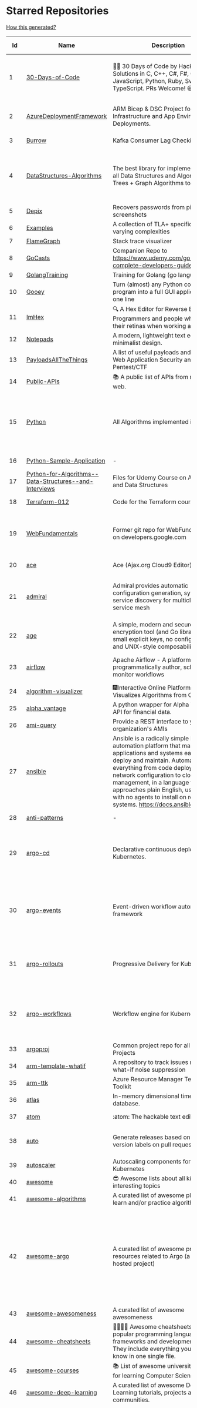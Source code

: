 # Starred Repositories  
[How this generated?](../master/USAGE.md)  
  
| Id 			| Name			| Description | Star Counts | Topics/Tags   | Last Updated 	|  
| ----------- | ----------- 	| ----------- | ----------- | ----------- 	| -----------   |  
|1|[30-Days-of-Code](https://github.com/xeoneux/30-Days-of-Code.git)|👨‍💻 30 Days of Code by HackerRank Solutions in C, C++, C#, F#, Go, Java, JavaScript, Python, Ruby, Swift & TypeScript. PRs Welcome! 😄|749|hackerrank, java, swift, python, csharp, fsharp, cplusplus, solutions, 30, days, of, code, typescript, go, ruby, kotlin, javascript, c||  
|2|[AzureDeploymentFramework](https://github.com/brwilkinson/AzureDeploymentFramework.git)|ARM Bicep & DSC Project for Azure Infrastructure and App Environment Deployments.|77|bicep, powershell, arm-templates, desiredstateconfiguration, azure|26-7-2022|  
|3|[Burrow](https://github.com/linkedin/Burrow.git)|Kafka Consumer Lag Checking|3300||2-2-2022|  
|4|[DataStructures-Algorithms](https://github.com/rachitiitr/DataStructures-Algorithms.git)|The best library for implementation of all Data Structures and Algorithms - Trees + Graph Algorithms too!|2339|algorithms, data-structures, interview-prep, interview-preparation, competitive-programming, cpp, cpp-library, leetcode, leetcode-solutions|13-6-2021|  
|5|[Depix](https://github.com/beurtschipper/Depix.git)|Recovers passwords from pixelized screenshots|22679||16-6-2022|  
|6|[Examples](https://github.com/tlaplus/Examples.git)|A collection of TLA+ specifications of varying complexities|946|tlaplus, pluscal, protocol, algorithm|22-8-2022|  
|7|[FlameGraph](https://github.com/brendangregg/FlameGraph.git)|Stack trace visualizer|13458|||  
|8|[GoCasts](https://github.com/StephenGrider/GoCasts.git)|Companion Repo to https://www.udemy.com/go-the-complete-developers-guide/|1753||25-8-2017|  
|9|[GolangTraining](https://github.com/GoesToEleven/GolangTraining.git)|Training for Golang (go language)|8372|||  
|10|[Gooey](https://github.com/chriskiehl/Gooey.git)|Turn (almost) any Python command line program into a full GUI application with one line|16566|||  
|11|[ImHex](https://github.com/WerWolv/ImHex.git)|🔍 A Hex Editor for Reverse Engineers, Programmers and people who value their retinas when working at 3 AM.|20636||27-8-2022|  
|12|[Notepads](https://github.com/0x7c13/Notepads.git)|A modern, lightweight text editor with a minimalist design.|6664||7-6-2022|  
|13|[PayloadsAllTheThings](https://github.com/swisskyrepo/PayloadsAllTheThings.git)|A list of useful payloads and bypass for Web Application Security and Pentest/CTF|40493||21-8-2022|  
|14|[Public-APIs](https://github.com/n0shake/Public-APIs.git)|📚 A public list of APIs from round the web.|18881||21-8-2022|  
|15|[Python](https://github.com/TheAlgorithms/Python.git)|All Algorithms implemented in Python|142607|python, algorithm, algorithms-implemented, algorithm-competitions, algos, sorts, searches, sorting-algorithms, education, learn, practice, community-driven, interview, hacktoberfest|24-8-2022|  
|16|[Python-Sample-Application](https://github.com/uber/Python-Sample-Application.git)|-|360||9-3-2015|  
|17|[Python-for-Algorithms--Data-Structures--and-Interviews](https://github.com/jmportilla/Python-for-Algorithms--Data-Structures--and-Interviews.git)|Files for Udemy Course on Algorithms and Data Structures|2133|||  
|18|[Terraform-012](https://github.com/addamstj/Terraform-012.git)|Code for the Terraform course|70||6-7-2020|  
|19|[WebFundamentals](https://github.com/google/WebFundamentals.git)|Former git repo for WebFundamentals on developers.google.com|13417|html, best-practices, javascript, css, mobile-web, chrome, chrome-browser, html5, web, web-app, progressive-web-app|10-8-2022|  
|20|[ace](https://github.com/ajaxorg/ace.git)|Ace (Ajax.org Cloud9 Editor)|24807||25-8-2022|  
|21|[admiral](https://github.com/istio-ecosystem/admiral.git)|Admiral provides automatic configuration generation, syncing and service discovery for multicluster Istio service mesh|479|admiral, service-mesh, istio, k8s, multi-cluster, automation, configuration, service-discovery, multicluster, microservices, clusters||  
|22|[age](https://github.com/FiloSottile/age.git)|A simple, modern and secure encryption tool (and Go library) with small explicit keys, no config options, and UNIX-style composability.|11147|built-at-rc, age-encryption|28-7-2022|  
|23|[airflow](https://github.com/apache/airflow.git)|Apache Airflow - A platform to programmatically author, schedule, and monitor workflows|27163|airflow, apache, apache-airflow, python, scheduler, workflow, hacktoberfest|27-8-2022|  
|24|[algorithm-visualizer](https://github.com/algorithm-visualizer/algorithm-visualizer.git)|:fireworks:Interactive Online Platform that Visualizes Algorithms from Code|38846|algorithm, data-structure, visualization, animation|13-4-2022|  
|25|[alpha_vantage](https://github.com/RomelTorres/alpha_vantage.git)|A python wrapper for Alpha Vantage API for financial data.|3715||14-6-2021|  
|26|[ami-query](https://github.com/intuit/ami-query.git)|Provide a REST interface to your organization's AMIs|38|||  
|27|[ansible](https://github.com/ansible/ansible.git)|Ansible is a radically simple IT automation platform that makes your applications and systems easier to deploy and maintain. Automate everything from code deployment to network configuration to cloud management, in a language that approaches plain English, using SSH, with no agents to install on remote systems. https://docs.ansible.com.|54296|python, ansible, hacktoberfest|25-8-2022|  
|28|[anti-patterns](https://github.com/tonybaloney/anti-patterns.git)|-|100||15-7-2022|  
|29|[argo-cd](https://github.com/argoproj/argo-cd.git)|Declarative continuous deployment for Kubernetes.|10386|argo, kubernetes, continuous-deployment, gitops, continuous-delivery, docker, cd, cicd, pipeline, devops, ci-cd, argo-cd, ksonnet, helm, hacktoberfest|26-8-2022|  
|30|[argo-events](https://github.com/argoproj/argo-events.git)|Event-driven workflow automation framework|1634|kubernetes, event-driven, cloudevents, workflows, triggers, automation-framework, cloud-native, argo, pipelines, event-source, workflow-automation, eventing-framework|27-8-2022|  
|31|[argo-rollouts](https://github.com/argoproj/argo-rollouts.git)|Progressive Delivery for Kubernetes|1677|gitops, canary, bluegreen, kubernetes, argoproj, deployments, experiments, argo-rollouts, progressive-delivery||  
|32|[argo-workflows](https://github.com/argoproj/argo-workflows.git)|Workflow engine for Kubernetes|11609|workflow, kubernetes, argo, dag, knative, airflow, machine-learning, argo-workflows, workflow-engine, hacktoberfest, cloud-native, cncf, k8s|26-8-2022|  
|33|[argoproj](https://github.com/argoproj/argoproj.git)|Common project repo for all Argo Projects|325||26-8-2022|  
|34|[arm-template-whatif](https://github.com/Azure/arm-template-whatif.git)|A repository to track issues related to what-if noise suppression|62||2-8-2022|  
|35|[arm-ttk](https://github.com/Azure/arm-ttk.git)|Azure Resource Manager Template Toolkit|338||26-8-2022|  
|36|[atlas](https://github.com/Netflix/atlas.git)|In-memory dimensional time series database.|3127||8-8-2022|  
|37|[atom](https://github.com/atom/atom.git)|:atom: The hackable text editor|58401||23-6-2022|  
|38|[auto](https://github.com/intuit/auto.git)|Generate releases based on semantic version labels on pull requests.|1804|release, auto-release, github, slack, jira, releases, publishing, hack, hacktoberfest|25-7-2022|  
|39|[autoscaler](https://github.com/kubernetes/autoscaler.git)|Autoscaling components for Kubernetes|5996||26-8-2022|  
|40|[awesome](https://github.com/sindresorhus/awesome.git)|😎 Awesome lists about all kinds of interesting topics|216563||11-8-2022|  
|41|[awesome-algorithms](https://github.com/tayllan/awesome-algorithms.git)|A curated list of awesome places to learn and/or practice algorithms.|12155||9-5-2022|  
|42|[awesome-argo](https://github.com/terrytangyuan/awesome-argo.git)|A curated list of awesome projects and resources related to Argo (a CNCF hosted project)|823|awesome, awesome-list, awesome-lists, argocd, argo-workflows, argo-events, argo-rollouts, machine-learning, workflow-engine, workflow-management, infrastructure-as-code, continuous-delivery, cloud-native, kubernetes, cncf, gitops, workflow-orchestration, devops, mlops, argo|14-7-2022|  
|43|[awesome-awesomeness](https://github.com/bayandin/awesome-awesomeness.git)|A curated list of awesome awesomeness|29267||24-3-2022|  
|44|[awesome-cheatsheets](https://github.com/LeCoupa/awesome-cheatsheets.git)|👩‍💻👨‍💻 Awesome cheatsheets for popular programming languages, frameworks and development tools. They include everything you should know in one single file.|30265||26-8-2022|  
|45|[awesome-courses](https://github.com/prakhar1989/awesome-courses.git)|:books: List of awesome university courses for learning Computer Science!|42248||2-12-2020|  
|46|[awesome-deep-learning](https://github.com/ChristosChristofidis/awesome-deep-learning.git)|A curated list of awesome Deep Learning tutorials, projects and communities.|19301|||  
|47|[awesome-docker](https://github.com/veggiemonk/awesome-docker.git)|:whale: A curated list of Docker resources and projects|22654|docker, awesome, awesome-list, container, tools, dockerfile, list, moby, docker-container, docker-image, docker-environment, docker-deployment, docker-swarm, docker-api, docker-monitoring, docker-machine, docker-security, docker-registry|26-8-2022|  
|48|[awesome-flask](https://github.com/humiaozuzu/awesome-flask.git)|A curated list of awesome Flask resources and plugins|10808||17-9-2019|  
|49|[awesome-gcp-certifications](https://github.com/sathishvj/awesome-gcp-certifications.git)|Google Cloud Platform Certification resources.|2654||22-8-2022|  
|50|[awesome-interview-questions](https://github.com/DopplerHQ/awesome-interview-questions.git)|:octocat: A curated awesome list of lists of interview questions. Feel free to contribute! :mortar_board: |49059||16-11-2021|  
|51|[awesome-kubernetes](https://github.com/nubenetes/awesome-kubernetes.git)|A curated list of awesome references collected since 2018.|270|kubernetes, cloud, awesome-list, aws, azure, gcp, devops, devops-tools, docker, containers|25-6-2022|  
|52|[awesome-kubernetes](https://github.com/ramitsurana/awesome-kubernetes.git)|A curated list for awesome kubernetes sources :ship::tada:|13024|kubernetes, minikube, meetup, resource, kubernetes-sources, google-cloud, kubernetes-cluster, deploy-kubernetes, aws, enterprise-kubernetes-products, monitoring-kubernetes, azure, schedule, google-kubernetes, docker, cloud-providers, books, machine-learning|4-7-2022|  
|53|[awesome-macOS](https://github.com/iCHAIT/awesome-macOS.git)|  A curated list of awesome applications, softwares, tools and shiny things for macOS.|13258||4-2-2022|  
|54|[awesome-machine-learning](https://github.com/josephmisiti/awesome-machine-learning.git)|A curated list of awesome Machine Learning frameworks, libraries and software.|55625||10-7-2022|  
|55|[awesome-macos-command-line](https://github.com/herrbischoff/awesome-macos-command-line.git)|Use your macOS terminal shell to do awesome things.|26116|||  
|56|[awesome-microservices](https://github.com/mfornos/awesome-microservices.git)|A curated list of Microservice Architecture related principles and technologies.|11303||17-8-2022|  
|57|[awesome-pentest](https://github.com/enaqx/awesome-pentest.git)|A collection of awesome penetration testing resources, tools and other shiny things|16685||25-8-2022|  
|58|[awesome-python-applications](https://github.com/mahmoud/awesome-python-applications.git)|💿 Free software that works great, and also happens to be open-source Python. |13898|python, application, video, audio, graphics, gui, productivity, education, science, game||  
|59|[awesome-readme](https://github.com/matiassingers/awesome-readme.git)|A curated list of awesome READMEs|12693||8-8-2022|  
|60|[awesome-sanic](https://github.com/mekicha/awesome-sanic.git)|A curated list of awesome Sanic resources and extensions|592||13-8-2022|  
|61|[awesome-scalability](https://github.com/binhnguyennus/awesome-scalability.git)|The Patterns of Scalable, Reliable, and Performant Large-Scale Systems|40305||21-8-2022|  
|62|[awesome-selfhosted](https://github.com/awesome-selfhosted/awesome-selfhosted.git)|A list of Free Software network services and web applications which can be hosted on your own servers|99997||11-8-2022|  
|63|[awesome-shell](https://github.com/alebcay/awesome-shell.git)|A curated list of awesome command-line frameworks, toolkits, guides and gizmos. Inspired by awesome-php.|24595||27-4-2022|  
|64|[awesome-sre](https://github.com/dastergon/awesome-sre.git)|A curated list of Site Reliability and Production Engineering resources.|8751|site-reliability-engineering, production, availability, monitoring, post-mortem, reliability-engineering, capacity-planning, service-level-agreement, scalability, reliability, alerting, on-call, site-reliability, postmortem, incident-response, sre, awesome, awesome-list, devops, list||  
|65|[awesome-sysadmin](https://github.com/awesome-foss/awesome-sysadmin.git)|A curated list of amazingly awesome open source sysadmin resources.|14823|||  
|66|[awesome-vscode](https://github.com/viatsko/awesome-vscode.git)|🎨 A curated list of delightful VS Code packages and resources.|20915||11-8-2022|  
|67|[awless](https://github.com/wallix/awless.git)|A Mighty CLI for AWS|4864|aws, cli, cloud, aws-cli, cloud-management, awless, golang, devops, devops-tools|10-12-2018|  
|68|[aws-cli](https://github.com/aws/aws-cli.git)|Universal Command Line Interface for Amazon Web Services|12794||26-8-2022|  
|69|[aws-cloudformation-user-guide](https://github.com/awsdocs/aws-cloudformation-user-guide.git)|The open source version of the AWS CloudFormation User Guide|664|aws, aws-cloudformation, cloudformation|11-8-2022|  
|70|[aws-eks-kubernetes-masterclass](https://github.com/stacksimplify/aws-eks-kubernetes-masterclass.git)|AWS EKS Kubernetes - Masterclass   DevOps, Microservices|557|kubernetes, kubernetes-pods, kubernetes-deployment, kubernetes-services, kubernetes-secrets, aws-eks, aws-eks-cluster, aws-ebs, aws-rds, aws-alb, aws-alb-ingress-controller, aws-fargate, aws-codebuild, aws-codecommit, aws-codepipeline, fluentd, aws-cloudwatch, docker, yaml|3-3-2022|  
|71|[azkaban](https://github.com/azkaban/azkaban.git)|Azkaban workflow manager.|4110|workflow-engine, azkaban, scheduling, hacktoberfest|17-8-2022|  
|72|[azure-docs-bicep-samples](https://github.com/Azure/azure-docs-bicep-samples.git)|-|35||1-7-2022|  
|73|[azure-quickstart-templates](https://github.com/Azure/azure-quickstart-templates.git)|Azure Quickstart Templates|12035|azure, templates, arm, bicep, bicep-templates, arm-templates|26-8-2022|  
|74|[azure-rest-api-specs](https://github.com/Azure/azure-rest-api-specs.git)|The source for REST API specifications for Microsoft Azure.|1685|azure, swagger, openapi, rest, cloud|26-8-2022|  
|75|[backstage](https://github.com/backstage/backstage.git)|Backstage is an open platform for building developer portals|17764|infrastructure, dx, developer-experience, developer-portal, service-catalog, microservices, cncf, backstage, hacktoberfest||  
|76|[badges](https://github.com/Naereen/badges.git)|:pencil: Markdown code for lots of small badges :ribbon: :pushpin: (shields.io, forthebadge.com etc) :sunglasses:. Contributions are welcome! Please add yours!|3497|forthebadge, badges, markdown, markdown-cheatsheet, meta-badge, forthebadge-cc, restructuredtext, pokemon, python, awesome, markup|9-6-2022|  
|77|[bat](https://github.com/sharkdp/bat.git)|A cat(1) clone with wings.|36641|command-line, tool, syntax-highlighting, git, terminal, cli, rust, hacktoberfest||  
|78|[behave](https://github.com/behave/behave.git)|BDD, Python style.|2686||9-8-2022|  
|79|[benten](https://github.com/intuit/benten.git)|Chatbot Development Framework (with Slack integration for Jira and Jenkins)|129||31-3-2021|  
|80|[bicep](https://github.com/Azure/bicep.git)|Bicep is a declarative language for describing and deploying Azure resources|2478|arm-templates, arm-json, bicep|27-8-2022|  
|81|[bitcoin](https://github.com/bitcoin/bitcoin.git)|Bitcoin Core integration/staging tree|65895||26-8-2022|  
|82|[black](https://github.com/psf/black.git)|The uncompromising Python code formatter|28965|||  
|83|[blockly](https://github.com/google/blockly.git)|The web-based visual programming editor.|10532|||  
|84|[bokeh](https://github.com/bokeh/bokeh.git)|Interactive Data Visualization in the browser, from  Python|16633||27-8-2022|  
|85|[boto3](https://github.com/boto/boto3.git)|AWS SDK for Python|7505||26-8-2022|  
|86|[boundary](https://github.com/hashicorp/boundary.git)|Boundary enables identity-based access management for dynamic infrastructure. |3400|hashicorp, security, zero-trust, hacktoberfest|26-8-2022|  
|87|[brackets](https://github.com/adobe/brackets.git)|An open source code editor for the web, written in JavaScript, HTML and CSS.|33560||18-3-2021|  
|88|[brooklin](https://github.com/linkedin/brooklin.git)|An extensible distributed system for reliable nearline data streaming at scale|782||5-8-2022|  
|89|[brotli](https://github.com/google/brotli.git)|Brotli compression format|11406||12-5-2022|  
|90|[build-your-own-x](https://github.com/codecrafters-io/build-your-own-x.git)|Master programming by recreating your favorite technologies from scratch.|162585||4-8-2022|  
|91|[caddy](https://github.com/caddyserver/caddy.git)|Fast, multi-platform web server with automatic HTTPS|42382||26-8-2022|  
|92|[cdk8s](https://github.com/cdk8s-team/cdk8s.git)|Define Kubernetes native apps and abstractions using object-oriented programming|3131||18-8-2022|  
|93|[cdnjs](https://github.com/cdnjs/cdnjs.git)|🤖 CDN assets - The #1 free and open source CDN built to make life easier for developers.|9617||27-8-2022|  
|94|[celery](https://github.com/celery/celery.git)|Distributed Task Queue (development branch)|19961|python, task-manager, task-scheduler, task-runner, queue-workers, queued-jobs, queue-tasks, amqp, redis, sqs, sqs-queue, python3, python-library, redis-queue|25-8-2022|  
|95|[cert-manager](https://github.com/cert-manager/cert-manager.git)|Automatically provision and manage TLS certificates in Kubernetes|9273|kubernetes, letsencrypt, tls, certificate, crd, hacktoberfest|26-8-2022|  
|96|[cfssl](https://github.com/cloudflare/cfssl.git)|CFSSL: Cloudflare's PKI and TLS toolkit|7227|||  
|97|[chaos-mesh](https://github.com/chaos-mesh/chaos-mesh.git)|A Chaos Engineering Platform for Kubernetes.|5124|chaos, chaos-engineering, chaos-testing, kubernetes, operator, golang, microservice, site-reliability-engineering, fault-injection, cncf, cloud-native, chaos-mesh, chaos-experiments, crd, hacktoberfest|25-8-2022|  
|98|[chaosmonkey](https://github.com/Netflix/chaosmonkey.git)|Chaos Monkey is a resiliency tool that helps applications tolerate random instance failures.|12614||30-10-2020|  
|99|[chartmuseum](https://github.com/helm/chartmuseum.git)|Host your own Helm Chart Repository|2928|helm, charts, kubernetes, chartmuseum|15-8-2022|  
|100|[cheat.sh](https://github.com/chubin/cheat.sh.git)|the only cheat sheet you need|30249||18-4-2022|  
|101|[checkov](https://github.com/bridgecrewio/checkov.git)|Prevent cloud misconfigurations and find vulnerabilities during build-time in infrastructure as code, container images and open source packages with Checkov by Bridgecrew.|4570|terraform, static-analysis, aws, gcp, azure, aws-security, azure-security, gcp-security, cloudformation, scans, compliance, kubernetes, kubernetes-security, devsecops, policy-as-code, infrastructure-as-code, devops, terraform-security, hacktoberfest, bicep|26-8-2022|  
|102|[clair](https://github.com/quay/clair.git)|Vulnerability Static Analysis for Containers|8983|containers, static-analysis, go, kubernetes, docker, oci, oci-image, vulnerabilities, clair|25-8-2022|  
|103|[cli](https://github.com/snyk/cli.git)|Snyk CLI scans and monitors your projects for security vulnerabilities.|4080|security, monitor, snyk, vulnerabilities|26-8-2022|  
|104|[cli](https://github.com/cli/cli.git)|GitHub’s official command line tool|29611||25-8-2022|  
|105|[click](https://github.com/pallets/click.git)|Python composable command line interface toolkit|12878||1-8-2022|  
|106|[cloud-custodian](https://github.com/cloud-custodian/cloud-custodian.git)|Rules engine for cloud security, cost optimization, and governance, DSL in yaml for policies to query, filter, and take actions on resources|4286|aws, compliance, cloud, rules-engine, cloud-computing, management, serverless, lambda, gcp, azure|26-8-2022|  
|107|[codebytere.github.io](https://github.com/codebytere/codebytere.github.io.git)|personal website|456||12-7-2022|  
|108|[codesearch](https://github.com/google/codesearch.git)|Fast, indexed regexp search over large file trees|3146||29-3-2020|  
|109|[coding-interview-university](https://github.com/jwasham/coding-interview-university.git)|A complete computer science study plan to become a software engineer.|230792|computer-science, interview, programming-interviews, study-plan, data-structures, algorithms, software-engineering, algorithm, coding-interviews, interview-prep, coding-interview, interview-preparation|24-8-2022|  
|110|[compose](https://github.com/docker/compose.git)|Define and run multi-container applications with Docker|27000|docker, docker-compose, orchestration, go, golang|26-8-2022|  
|111|[computer-science](https://github.com/ossu/computer-science.git)|:mortar_board: Path to a free self-taught education in Computer Science!|122460||23-8-2022|  
|112|[consul](https://github.com/hashicorp/consul.git)|Consul is a distributed, highly available, and data center aware solution to connect and configure applications across dynamic, distributed infrastructure.|25267|consul, service-mesh, service-discovery, kubernetes, vault, ecs, api-gateway|26-8-2022|  
|113|[core](https://github.com/home-assistant/core.git)|:house_with_garden: Open source home automation that puts local control and privacy first.|54556||27-8-2022|  
|114|[coredns](https://github.com/coredns/coredns.git)|CoreDNS is a DNS server that chains plugins|9637|dns-server, go, cncf, coredns, plugin, service-discovery|23-8-2022|  
|115|[coreutils](https://github.com/uutils/coreutils.git)|Cross-platform Rust rewrite of the GNU coreutils|12429||26-8-2022|  
|116|[crouton](https://github.com/dnschneid/crouton.git)|Chromium OS Universal Chroot Environment|8159|chroot, shell, crouton, minecraft, ubuntu, debian, kali, linux, chromeos|11-1-2022|  
|117|[cruise-control](https://github.com/linkedin/cruise-control.git)|Cruise-control is the first of its kind to fully automate the dynamic workload rebalance and self-healing of a Kafka cluster. It provides great value to Kafka users by simplifying the operation of Kafka clusters.|2252|kafka, cluster-management, self-healing|15-8-2022|  
|118|[dapr](https://github.com/dapr/dapr.git)|Dapr is a portable, event-driven, runtime for building distributed applications across cloud and edge.|18898|microservices, microservice, kubernetes, sidecar, state-management, event-driven, pubsub, serverless, containers|26-8-2022|  
|119|[dashboard](https://github.com/kubernetes/dashboard.git)|General-purpose web UI for Kubernetes clusters|11578||26-8-2022|  
|120|[design-patterns-for-humans](https://github.com/kamranahmedse/design-patterns-for-humans.git)|An ultra-simplified explanation to design patterns|34843||27-8-2022|  
|121|[developer-roadmap](https://github.com/kamranahmedse/developer-roadmap.git)|Roadmap to becoming a developer in 2022|208293||27-8-2022|  
|122|[diagrams](https://github.com/mingrammer/diagrams.git)|:art: Diagram as Code for prototyping cloud system architectures|25703|diagram, diagram-as-code, architecture, graphviz|10-8-2022|  
|123|[discourse](https://github.com/discourse/discourse.git)|A platform for community discussion. Free, open, simple.|36265||26-8-2022|  
|124|[dive](https://github.com/wagoodman/dive.git)|A tool for exploring each layer in a docker image|33437|docker, docker-image, inspector, explorer, cli, tui|2-7-2021|  
|125|[django](https://github.com/django/django.git)|The Web framework for perfectionists with deadlines.|65898|python, django, web, framework, orm, templates, models, views, apps|27-8-2022|  
|126|[dns](https://github.com/miekg/dns.git)|DNS library in Go|6477|dnssec, go, dns-library, dns|21-6-2022|  
|127|[dnslib](https://github.com/paulc/dnslib.git)|A Python library to encode/decode DNS wire-format packets |225|python, python3, dns|9-8-2022|  
|128|[docker-cheat-sheet](https://github.com/wsargent/docker-cheat-sheet.git)|Docker Cheat Sheet|21063|docker, cheet-sheet|23-6-2022|  
|129|[docker-development-youtube-series](https://github.com/marcel-dempers/docker-development-youtube-series.git)|-|3300|||  
|130|[docker_practice](https://github.com/yeasy/docker_practice.git)|Learn and understand Docker&Container technologies, with real DevOps practice!|21020|docker, book, cloud-computing, container, kubernetes, swarm, mesos, spark, devops, linux|12-5-2022|  
|131|[dockerfiles](https://github.com/jessfraz/dockerfiles.git)|Various Dockerfiles I use on the desktop and on servers.|12696||27-3-2021|  
|132|[dotfiles](https://github.com/bbkane/dotfiles.git)|Configs for apps I care about|21||23-8-2022|  
|133|[draft-classic](https://github.com/Azure/draft-classic.git)|A tool for developers to create cloud-native applications on Kubernetes.|3956|kubernetes, helm, developer-tools, containers|26-2-2020|  
|134|[drawio](https://github.com/jgraph/drawio.git)|Source to app.diagrams.net|30927||22-8-2022|  
|135|[driftctl](https://github.com/snyk/driftctl.git)|Detect, track and alert on infrastructure drift|1948|infrastructure-drift, iac, terraform, aws, drift, infrastructure-as-code, hacktoberfest|26-8-2022|  
|136|[echarts](https://github.com/apache/echarts.git)|Apache ECharts is a powerful, interactive charting and data visualization library for browser|52285|echarts, data-visualization, charts, charting-library, visualization, apache, data-viz, canvas, svg|26-8-2022|  
|137|[echo](https://github.com/labstack/echo.git)|High performance, minimalist Go web framework|23580|go, echo, web, middleware, microservice, websocket, ssl, letsencrypt, micro-framework, https, http2, web-framework, labstack-echo|20-8-2022|  
|138|[ecs-refarch-service-discovery](https://github.com/awslabs/ecs-refarch-service-discovery.git)|An EC2 Container Service Reference Architecture for providing Service Discovery to containers using CloudWatch Events, Lambda and Route 53 private hosted zones. |440||25-7-2016|  
|139|[eng-practices](https://github.com/google/eng-practices.git)|Google's Engineering Practices documentation|18702||17-8-2022|  
|140|[engineering-blogs](https://github.com/kilimchoi/engineering-blogs.git)|A curated list of engineering blogs|21854|||  
|141|[envoy](https://github.com/envoyproxy/envoy.git)|Cloud-native high-performance edge/middle/service proxy|20284|cats, rocket-ships, cars, more-cats, cats-over-dogs, nanoservices, corgis, cncf|26-8-2022|  
|142|[eruda](https://github.com/liriliri/eruda.git)|Console for mobile browsers|12758|console, mobile, debugger, developer-tools, eruda|26-8-2022|  
|143|[etcd](https://github.com/etcd-io/etcd.git)|Distributed reliable key-value store for the most critical data of a distributed system|40968|etcd, raft, distributed-systems, kubernetes, go, database, key-value, consensus, distributed-database|27-8-2022|  
|144|[every-programmer-should-know](https://github.com/mtdvio/every-programmer-should-know.git)|A collection of (mostly) technical things every software developer should know about|61448||7-8-2022|  
|145|[ewd998](https://github.com/tlaplus-workshops/ewd998.git)|Distributed termination detection on a ring, due to Shmuel Safra:|21|termination, detection, distsys, tlaplus, specs, model-checking, theorem-proving, refinement, safety, liveness|20-5-2022|  
|146|[external-dns](https://github.com/kubernetes-sigs/external-dns.git)|Configure external DNS servers (AWS Route53, Google CloudDNS and others) for Kubernetes Ingresses and Services|5572||22-8-2022|  
|147|[faas](https://github.com/openfaas/faas.git)|OpenFaaS - Serverless Functions Made Simple|22016|functions-as-a-service, functions, lambda, serverless, prometheus, kubernetes, k8s, serverless-functions, paas, gitops, faas, docker, golang, nodejs|24-8-2022|  
|148|[face_recognition](https://github.com/ageitgey/face_recognition.git)|The world's simplest facial recognition api for Python and the command line|45633|machine-learning, face-detection, face-recognition, python|10-6-2022|  
|149|[fastapi](https://github.com/tiangolo/fastapi.git)|FastAPI framework, high performance, easy to learn, fast to code, ready for production|48680|python, json, swagger-ui, redoc, starlette, openapi, api, openapi3, framework, async, asyncio, uvicorn, python3, python-types, pydantic, json-schema, fastapi, swagger, rest, web|26-8-2022|  
|150|[fasthttp](https://github.com/valyala/fasthttp.git)|Fast HTTP package for Go. Tuned for high performance. Zero memory allocations in hot paths. Up to 10x faster than net/http|18294|||  
|151|[fd](https://github.com/sharkdp/fd.git)|A simple, fast and user-friendly alternative to 'find'|24283||10-8-2022|  
|152|[fish-shell](https://github.com/fish-shell/fish-shell.git)|The user-friendly command line shell.|19467|fish, shell, terminal|27-8-2022|  
|153|[flamethrower](https://github.com/DNS-OARC/flamethrower.git)|a DNS performance and functional testing utility supporting UDP, TCP, DoT and DoH (by @ns1labs)|257|||  
|154|[flask-swagger-ui](https://github.com/sveint/flask-swagger-ui.git)|Swagger UI blueprint for flask|150||24-5-2022|  
|155|[flux](https://github.com/fluxcd/flux.git)|Successor: https://github.com/fluxcd/flux2 — The GitOps Kubernetes operator|6910|kubernetes, gitops, continuous-deployment, continuous-delivery, helm, kustomize, monitoring|27-8-2022|  
|156|[fortio](https://github.com/fortio/fortio.git)|Fortio load testing library, command line tool, advanced echo server and web UI in go (golang). Allows to specify a set query-per-second load and record latency histograms and other useful stats.|2644|golang, golang-library, golang-application, performance, performance-testing, performance-visualization, http, grpc, proxy, go|18-8-2022|  
|157|[fortio-operator](https://github.com/verfio/fortio-operator.git)|Load Testing Operator within the Kubernetes cluster and outside of it.|37||18-3-2019|  
|158|[free-for-dev](https://github.com/ripienaar/free-for-dev.git)|A list of SaaS, PaaS and IaaS offerings that have free tiers of interest to devops and infradev|57568||27-8-2022|  
|159|[free-programming-books](https://github.com/EbookFoundation/free-programming-books.git)|:books: Freely available programming books|246620||26-8-2022|  
|160|[frp](https://github.com/fatedier/frp.git)|A fast reverse proxy to help you expose a local server behind a NAT or firewall to the internet.|59386|proxy, reverse-proxy, tunnel, nat, go, firewall, frp, expose, http-proxy|23-8-2022|  
|161|[game_control](https://github.com/ChoudharyChanchal/game_control.git)|-|746|||  
|162|[gcsfuse](https://github.com/GoogleCloudPlatform/gcsfuse.git)|A user-space file system for interacting with Google Cloud Storage|1516||26-8-2022|  
|163|[gin](https://github.com/gin-gonic/gin.git)|Gin is a HTTP web framework written in Go (Golang). It features a Martini-like API with much better performance -- up to 40 times faster. If you need smashing performance, get yourself some Gin.|62309|server, middleware, framework, go, router, performance, gin|16-8-2022|  
|164|[git-standup](https://github.com/kamranahmedse/git-standup.git)|Recall what you did on the last working day. Psst! or be nosy and find what someone else in your team did ;-)|7206|standup, git-standup, agile, meeting, git, git-addons, git-|30-9-2021|  
|165|[gitbook](https://github.com/GitbookIO/gitbook.git)|📝 Modern documentation format and toolchain using Git and Markdown|24973||27-12-2018|  
|166|[github-cheat-sheet](https://github.com/tiimgreen/github-cheat-sheet.git)|A list of cool features of Git and GitHub.|36566||28-5-2022|  
|167|[github-readme-stats](https://github.com/anuraghazra/github-readme-stats.git)|:zap: Dynamically generated stats for your github readmes|45090|profile-readme, dynamic, readme-generator, serverless, hacktoberfest, readme-stats|26-8-2022|  
|168|[github1s](https://github.com/conwnet/github1s.git)|One second to read GitHub code with VS Code.|21181||16-8-2022|  
|169|[gitui](https://github.com/extrawurst/gitui.git)|Blazing 💥 fast terminal-ui for git written in rust 🦀|8827|rust, tui, terminal, git, command-line-tool, command-line-interface, async, hacktoberfest, bash|22-8-2022|  
|170|[glb-director](https://github.com/github/glb-director.git)|GitHub Load Balancer Director and supporting tooling.|2202||1-2-2022|  
|171|[go-leetcode](https://github.com/austingebauer/go-leetcode.git)|A collection of 100+ popular LeetCode problems solved in Go.|1727|leetcode, ctci||  
|172|[go-spew](https://github.com/davecgh/go-spew.git)|Implements a deep pretty printer for Go data structures to aid in debugging|5231||30-8-2018|  
|173|[goaccess](https://github.com/allinurl/goaccess.git)|GoAccess is a real-time web log analyzer and interactive viewer that runs in a terminal in *nix systems or through your browser.|15064|||  
|174|[gods](https://github.com/emirpasic/gods.git)|GoDS (Go Data Structures) - Sets, Lists, Stacks, Maps, Trees, Queues, and much more|12440||18-4-2022|  
|175|[golang-web-dev](https://github.com/GoesToEleven/golang-web-dev.git)|-|3038||13-12-2019|  
|176|[google-api-python-client](https://github.com/googleapis/google-api-python-client.git)|🐍 The official Python client library for Google's discovery based APIs.|5910||27-8-2022|  
|177|[google-cloud-python](https://github.com/googleapis/google-cloud-python.git)|Google Cloud Client Library for Python|3954||23-8-2022|  
|178|[googlesre](https://github.com/google/googlesre.git)|-|75||4-4-2022|  
|179|[goreleaser](https://github.com/goreleaser/goreleaser.git)|Deliver Go binaries as fast and easily as possible|10521||26-8-2022|  
|180|[gotty](https://github.com/sorenisanerd/gotty.git)|Share your terminal as a web application|1611||27-8-2022|  
|181|[gotty](https://github.com/yudai/gotty.git)|Share your terminal as a web application|17101||13-12-2017|  
|182|[gping](https://github.com/orf/gping.git)|Ping, but with a graph|6487||14-6-2022|  
|183|[grequests](https://github.com/spyoungtech/grequests.git)|Requests + Gevent = <3|4096||26-1-2022|  
|184|[greykite](https://github.com/linkedin/greykite.git)|A flexible, intuitive and fast forecasting library|1577||3-8-2022|  
|185|[grumpy](https://github.com/giantswarm/grumpy.git)|Kubernetes Validation Admission Controller example|22||24-7-2020|  
|186|[helm-git-repo](https://github.com/yks0000/helm-git-repo.git)|A Helm Repo (Automatically build index.yaml)|1||6-4-2021|  
|187|[helmfile](https://github.com/roboll/helmfile.git)|Deploy Kubernetes Helm Charts|3924|kubernetes, helm, chart|5-6-2022|  
|188|[hey](https://github.com/rakyll/hey.git)|HTTP load generator, ApacheBench (ab) replacement|14127||23-3-2021|  
|189|[howdoi](https://github.com/gleitz/howdoi.git)|instant coding answers via the command line|9644||4-7-2022|  
|190|[htmlq](https://github.com/mgdm/htmlq.git)|Like jq, but for HTML.|6078||3-1-2022|  
|191|[htop](https://github.com/htop-dev/htop.git)|htop - an interactive process viewer|3987|process, viewer, console, terminal, linux, macos, bsd, c, hacktoberfest|22-8-2022|  
|192|[http-api-design](https://github.com/interagent/http-api-design.git)|HTTP API design guide extracted from work on the Heroku Platform API|13617||18-11-2021|  
|193|[httpstat](https://github.com/davecheney/httpstat.git)|It's like curl -v, with colours. |6140||10-10-2021|  
|194|[httpstat](https://github.com/reorx/httpstat.git)|curl statistics made simple|5204|curl, cli, python, http, visualization|24-12-2020|  
|195|[hub](https://github.com/github/hub.git)|A command-line tool that makes git easier to use with GitHub.|21993|||  
|196|[hugo-PaperMod](https://github.com/adityatelange/hugo-PaperMod.git)| A fast, clean, responsive Hugo theme.|4160|fast, clean, mit-license, hugo-theme, high-performance, blog, portfolio, grayscale, hugo, feature-rich, well-documented, hugo-blog-theme, blog-theme, theme, papermod|20-8-2022|  
|197|[ingress-nginx](https://github.com/kubernetes/ingress-nginx.git)|Ingress-NGINX Controller for Kubernetes|13305|ingress-controller, kubernetes, nginx|26-8-2022|  
|198|[interactive-coding-challenges](https://github.com/donnemartin/interactive-coding-challenges.git)|120+ interactive Python coding interview challenges (algorithms and data structures).  Includes Anki flashcards.|26038||5-8-2020|  
|199|[interview](https://github.com/mission-peace/interview.git)|Interview questions|10488||30-7-2018|  
|200|[interviews](https://github.com/kdn251/interviews.git)|Everything you need to know to get the job.|58061||6-6-2020|  
|201|[ipython](https://github.com/ipython/ipython.git)|Official repository for IPython itself. Other repos in the IPython organization contain things like the website, documentation builds, etc.|15480|||  
|202|[jq](https://github.com/stedolan/jq.git)|Command-line JSON processor|22867||26-5-2022|  
|203|[k2tf](https://github.com/sl1pm4t/k2tf.git)|Kubernetes YAML to Terraform HCL converter|830|terraform, kubernetes, yaml, hcl, tool, utility, command-line-tool, converter, hashicorp, hashicorp-terraform|29-5-2022|  
|204|[k3s](https://github.com/k3s-io/k3s.git)|Lightweight Kubernetes|20800|kubernetes, k8s|27-8-2022|  
|205|[k6](https://github.com/grafana/k6.git)|A modern load testing tool, using Go and JavaScript - https://k6.io|17599||19-8-2022|  
|206|[k8s-conformance](https://github.com/cncf/k8s-conformance.git)|🧪CNCF K8s Conformance Working Group|695|cncf, kubernetes, conformance|24-8-2022|  
|207|[k9s](https://github.com/derailed/k9s.git)|🐶 Kubernetes CLI To Manage Your Clusters In Style!|17648||27-8-2022|  
|208|[kafka-monitor](https://github.com/linkedin/kafka-monitor.git)|Xinfra Monitor monitors the availability of Kafka clusters by producing synthetic workloads using end-to-end pipelines to obtain derived vital statistics - E2E latency, service produce/consume availability, offsets commit availability & latency, message loss rate and more.|1899|kafka-monitor, kafka-cluster, monitor-topic, partition, broker, partition-count, leader, latency, cluster, metrics, kmf, kafka-broker, xinfra-monitor, monitor-single-clusters, reassigns-partition, jmx-metrics, clusters, xinfra, monitor, topic|29-3-2022|  
|209|[kaniko](https://github.com/GoogleContainerTools/kaniko.git)|Build Container Images In Kubernetes|10887|containers, docker, developer-tools, kubernetes|26-8-2022|  
|210|[katib](https://github.com/kubeflow/katib.git)|Repository for hyperparameter tuning|1213||22-8-2022|  
|211|[katran](https://github.com/facebookincubator/katran.git)|A high performance layer 4 load balancer|3808||27-8-2022|  
|212|[kb](https://github.com/gnebbia/kb.git)|A minimalist command line knowledge base manager|2875|knowledge, cheatsheets, procedures, methodology, pentest-tool, knowledge-base, rtfm, notes, notes-management-system, cli, notebook|31-10-2021|  
|213|[keras-yolo2](https://github.com/experiencor/keras-yolo2.git)|Easy training on custom dataset. Various backends (MobileNet and SqueezeNet) supported. A YOLO demo to detect raccoon run entirely in brower is accessible at https://git.io/vF7vI (not on Windows).|1706|convolutional-networks, deep-learning, yolo2, realtime, regression|31-12-2019|  
|214|[kind](https://github.com/kubernetes-sigs/kind.git)|Kubernetes IN Docker - local clusters for testing Kubernetes|10346|k8s-sig-testing, kubernetes, kubeadm, golang, docker, podman||  
|215|[kong](https://github.com/Kong/kong.git)|🦍 The Cloud-Native API Gateway |32782||26-8-2022|  
|216|[kopf](https://github.com/nolar/kopf.git)|A Python framework to write Kubernetes operators in just a few lines of code|1222|kubernetes, kubernetes-operator, kubernetes-operators, python, python3, framework, asyncio, operator, operators, python-framework, kopf, admission-webhook, admission-controller, admission-controllers, operator-framework, kubernetes-concepts|24-7-2022|  
|217|[kops](https://github.com/kubernetes/kops.git)|Kubernetes Operations (kOps) - Production Grade k8s Installation, Upgrades and Management|14285|kubernetes, go, cncf, containers, kops||  
|218|[kraken](https://github.com/uber/kraken.git)|P2P Docker registry capable of distributing TBs of data in seconds|5132|docker, docker-registry, container, docker-image, p2p, bittorrent|25-7-2022|  
|219|[kube2iam](https://github.com/jtblin/kube2iam.git)|kube2iam  provides different AWS IAM roles for pods running on Kubernetes|1857|kubernetes, aws|1-3-2022|  
|220|[kubectl-aliases](https://github.com/ahmetb/kubectl-aliases.git)|Programmatically generated handy kubectl aliases.|2610|kubernetes, kubectl|5-4-2022|  
|221|[kubectx](https://github.com/ahmetb/kubectx.git)|Faster way to switch between clusters and namespaces in kubectl|13641|kubernetes, kubectl, kubectl-plugins, kubernetes-clusters|4-8-2022|  
|222|[kubeflow](https://github.com/kubeflow/kubeflow.git)|Machine Learning Toolkit for Kubernetes|11799|ml, kubernetes, minikube, tensorflow, notebook, google-kubernetes-engine, jupyter, machine-learning, kubeflow|26-8-2022|  
|223|[kubernetes](https://github.com/kubernetes/kubernetes.git)|Production-Grade Container Scheduling and Management|91517|kubernetes, go, cncf, containers|27-8-2022|  
|224|[kubernetes-external-secrets](https://github.com/external-secrets/kubernetes-external-secrets.git)|Integrate external secret management systems with Kubernetes|2584||28-5-2022|  
|225|[kubernetes-handbook](https://github.com/rootsongjc/kubernetes-handbook.git)|Kubernetes中文指南/云原生应用架构实战手册 -  https://jimmysong.io/kubernetes-handbook|10241|kubernetes, cloud-native, service-mesh, handbook, cncf, gitbook, k8s, istio|1-6-2022|  
|226|[kubernetes-the-hard-way](https://github.com/kelseyhightower/kubernetes-the-hard-way.git)|Bootstrap Kubernetes the hard way on Google Cloud Platform. No scripts.|32362||2-5-2021|  
|227|[kubescape](https://github.com/kubescape/kubescape.git)|Kubescape is a K8s open-source tool providing a multi-cloud K8s single pane of glass, including risk analysis, security compliance, RBAC visualizer and image vulnerabilities scanning. |6682||24-8-2022|  
|228|[kubesphere](https://github.com/kubesphere/kubesphere.git)|The container platform tailored for Kubernetes multi-cloud, datacenter, and edge management ⎈ 🖥 ☁️|10835|devops, container-management, k8s, cncf, cloud-native, servicemesh, kubesphere, kubernetes-platform-solution, kubernetes, jenkins, istio, observability, multi-cluster, hacktoberfest|24-8-2022|  
|229|[kubetools](https://github.com/collabnix/kubetools.git)|Kubetools - Curated List of Kubernetes Tools|582|hacktoberfest, hacktoberfest2020, kubernetes, helm, helmpack, helmcharts, jenkins, iot, monitoring, monitoring-tool, prometheus, thanos, grafana, kubernetes-clusters, kubernetes-operational, kubernetes-resource, k8s-cluster, kubernetes-cli|24-8-2022|  
|230|[kustomize](https://github.com/kubernetes-sigs/kustomize.git)|Customization of kubernetes YAML configurations|8768||26-8-2022|  
|231|[labs](https://github.com/docker/labs.git)|This is a collection of tutorials for learning how to use Docker with various tools. Contributions welcome.|10896|docker-tutorial, lab, swarm, docker, docker-compose, swarm-mode, orchestration, windows, dotnet, java, security, containers|18-4-2022|  
|232|[landscape](https://github.com/cncf/landscape.git)|🌄The Cloud Native Interactive Landscape filters and sorts hundreds of projects and products, and shows details including GitHub stars, funding or market cap, first and last commits, contributor counts, headquarters location, and recent tweets.|8446|cloud-native, landscape, cncf, svg, logo, serverless, crunchbase|27-8-2022|  
|233|[lazydocker](https://github.com/jesseduffield/lazydocker.git)|The lazier way to manage everything docker|23587||18-6-2022|  
|234|[learn-python](https://github.com/trekhleb/learn-python.git)|📚 Playground and cheatsheet for learning Python. Collection of Python scripts that are split by topics and contain code examples with explanations.|13071|python, python3, learning, programming-language, learning-python, learning-by-doing|2-7-2022|  
|235|[learn-python3](https://github.com/jerry-git/learn-python3.git)|Jupyter notebooks for teaching/learning Python 3|5152|teaching-materials, python3, jupyter-notebook, learning-python, python-exercises|2-8-2020|  
|236|[learn-regex](https://github.com/ziishaned/learn-regex.git)|Learn regex the easy way|42434|regex, regular-expression, learn-regex|1-2-2022|  
|237|[learnopencv](https://github.com/spmallick/learnopencv.git)|Learn OpenCV  : C++ and Python Examples|16956||23-8-2022|  
|238|[leveldb](https://github.com/google/leveldb.git)|LevelDB is a fast key-value storage library written at Google that provides an ordered mapping from string keys to string values.|30369||18-7-2022|  
|239|[life](https://github.com/cheeaun/life.git)|Life - a timeline of important events in my life|2670|life, timeline, markdown|14-10-2018|  
|240|[linkedin-skill-assessments-quizzes](https://github.com/Ebazhanov/linkedin-skill-assessments-quizzes.git)|Full reference of LinkedIn answers 2022 for skill assessments (aws-lambda, rest-api, javascript, react, git, html, jquery, mongodb, java, Go, python, machine-learning, power-point) linkedin excel test lösungen, linkedin machine learning test LinkedIn test questions and answers |17534|linkedin, quiz-questions, answers, assessment, quiz, linkedin-questions, free, hacktoberfest, hacktoberfest2020, exam, skills, hacktoberfest2021, golang, 2022, english, france, german, italy, spain||  
|241|[linkerd2](https://github.com/linkerd/linkerd2.git)|Ultralight, security-first service mesh for Kubernetes. Main repo for Linkerd 2.x.|8781|service-mesh, rust, golang, kubernetes, linkerd, cloud-native|26-8-2022|  
|242|[linux](https://github.com/torvalds/linux.git)|Linux kernel source tree|136914||26-8-2022|  
|243|[linux-insides](https://github.com/0xAX/linux-insides.git)|A little bit about a linux kernel|26859|linux-kernel, linux-insides, linux|8-8-2022|  
|244|[litestream](https://github.com/benbjohnson/litestream.git)|Streaming replication for SQLite.|7218||8-8-2022|  
|245|[localstack](https://github.com/localstack/localstack.git)|💻  A fully functional local AWS cloud stack. Develop and test your cloud & Serverless apps offline!|43164|aws, localstack, testing, continuous-integration, developer-tools, python|27-8-2022|  
|246|[locust](https://github.com/locustio/locust.git)|Scalable user load testing tool written in Python|19602||27-8-2022|  
|247|[logrus](https://github.com/sirupsen/logrus.git)|Structured, pluggable logging for Go.|21169|logging, logrus, go|19-7-2022|  
|248|[lovefield](https://github.com/google/lovefield.git)|Lovefield is a relational database for web apps. Written in JavaScript, works cross-browser. Provides SQL-like APIs that are fast, safe, and easy to use.|6808||19-5-2020|  
|249|[machine](https://github.com/docker/machine.git)|Machine management for a container-centric world|6513||2-9-2019|  
|250|[managers-playbook](https://github.com/ksindi/managers-playbook.git)|:book: Heuristics for effective management|4968|management, one-on-ones, feedback, advice, coaching, meetings, decision-making|23-4-2022|  
|251|[markdown-here](https://github.com/adam-p/markdown-here.git)|Google Chrome, Firefox, and Thunderbird extension that lets you write email in Markdown and render it before sending.|56422||30-9-2018|  
|252|[mattermost-server](https://github.com/mattermost/mattermost-server.git)|Mattermost is an open source platform for secure collaboration across the entire software development lifecycle.|23714|||  
|253|[mdBook](https://github.com/rust-lang/mdBook.git)|Create book from markdown files. Like Gitbook but implemented in Rust|10468||26-8-2022|  
|254|[metallb](https://github.com/metallb/metallb.git)|A network load-balancer implementation for Kubernetes using standard routing protocols|5078|kubernetes, bgp, load-balancer, bare-metal, arp, vrrp, keepalived|3-8-2022|  
|255|[minio](https://github.com/minio/minio.git)|Multi-Cloud :cloud: Object Storage |34952|go, storage, cloud, s3, objectstorage, cloudstorage, amazon-s3, cloudnative, k8s, kubernetes, multi-cloud, multi-cloud-kubernetes|26-8-2022|  
|256|[miniserve](https://github.com/svenstaro/miniserve.git)|🌟 For when you really just want to serve some files over HTTP right now!|3529|serve, http-server, server, static-files, cli, command-line, command-line-tool|22-8-2022|  
|257|[mkcert](https://github.com/FiloSottile/mkcert.git)|A simple zero-config tool to make locally trusted development certificates with any names you'd like.|36492|https, tls, certificates, local-development, localhost, root-ca, macos, linux, windows, ios, firefox, chrome|26-4-2022|  
|258|[moby](https://github.com/moby/moby.git)|Moby Project - a collaborative project for the container ecosystem to assemble container-based systems|63878|docker, containers, go|26-8-2022|  
|259|[monkey](https://github.com/bouk/monkey.git)|Monkey patching in Go|2993||9-12-2019|  
|260|[monorepo](https://github.com/mito-ds/monorepo.git)|The mitosheet package, trymito.io, and other public Mito code.|1017|data-science, python, data, data-visualization, data-analysis|25-8-2022|  
|261|[moto](https://github.com/spulec/moto.git)|A library that allows you to easily mock out tests based on AWS infrastructure.|6066|boto, aws, ec2, s3|25-8-2022|  
|262|[mux](https://github.com/gorilla/mux.git)|A powerful HTTP router and URL matcher for building Go web servers with 🦍|17220|mux, go, gorilla, router, http, middleware||  
|263|[my-mac-os](https://github.com/nikitavoloboev/my-mac-os.git)|List of applications and tools that make my macOS experience even more amazing|18891||12-4-2022|  
|264|[mycli](https://github.com/dbcli/mycli.git)|A Terminal Client for MySQL with AutoCompletion and Syntax Highlighting.|10535||26-8-2022|  
|265|[mypy](https://github.com/python/mypy.git)|Optional static typing for Python|13663||27-8-2022|  
|266|[nativefier](https://github.com/nativefier/nativefier.git)|Make any web page a desktop application|31446|nodejs, electron, linux, windows, macos, desktop-application|2-8-2022|  
|267|[nginx-admins-handbook](https://github.com/trimstray/nginx-admins-handbook.git)|How to improve NGINX performance, security, and other important things.|12790||20-10-2021|  
|268|[ngrok](https://github.com/inconshreveable/ngrok.git)|Introspected tunnels to localhost|22030|||  
|269|[nicstat](https://github.com/scotte/nicstat.git)|Fork of https://sourceforge.net/projects/nicstat/ to fix bugs|56||9-5-2018|  
|270|[nocode](https://github.com/kelseyhightower/nocode.git)|The best way to write secure and reliable applications. Write nothing; deploy nowhere.|53505||21-1-2020|  
|271|[nprogress](https://github.com/rstacruz/nprogress.git)|For slim progress bars like on YouTube, Medium, etc|24608||19-4-2020|  
|272|[ntopng](https://github.com/ntop/ntopng.git)|Web-based Traffic and Security Network Traffic Monitoring|4792||26-8-2022|  
|273|[nuclei](https://github.com/projectdiscovery/nuclei.git)|Fast and customizable vulnerability scanner based on simple YAML based DSL.|9571|cve-scanner, subdomain-takeover, nuclei-engine, vulnerability-detection, vulnerability-assessment, vulnerability-scanner, security, attack-surface, security-scanner|26-8-2022|  
|274|[octodns](https://github.com/octodns/octodns.git)|Tools for managing DNS across multiple providers|2420|dns, workflow, infrastructure-as-code|14-8-2022|  
|275|[og-aws](https://github.com/open-guides/og-aws.git)|📙 Amazon Web Services — a practical guide|32343||24-8-2022|  
|276|[ohmyzsh](https://github.com/ohmyzsh/ohmyzsh.git)|🙃   A delightful community-driven (with 2,000+ contributors) framework for managing your zsh configuration. Includes 300+ optional plugins (rails, git, macOS, hub, docker, homebrew, node, php, python, etc), 140+ themes to spice up your morning, and an auto-update tool so that makes it easy to keep up with the latest updates from the community.|149337|shell, zsh-configuration, theme, terminal, productivity, hacktoberfest, zsh, cli, cli-app, themes, plugins, plugin-framework, oh-my-zsh, ohmyzsh, oh-my-zsh-theme, oh-my-zsh-plugin|23-8-2022|  
|277|[opencost](https://github.com/opencost/opencost.git)|Cross-cloud cost allocation models for Kubernetes workloads|2721|kubernetes, kubecost, opencost, aws, azure, cncf, cost, cost-optimization, gcp, k8s, monitoring|26-8-2022|  
|278|[opencv](https://github.com/opencv/opencv.git)|Open Source Computer Vision Library|63434|opencv, c-plus-plus, computer-vision, deep-learning, image-processing|26-8-2022|  
|279|[opencv-python](https://github.com/opencv/opencv-python.git)|Automated CI toolchain to produce precompiled opencv-python, opencv-python-headless, opencv-contrib-python and opencv-contrib-python-headless packages.|2944|opencv, python, wheel, python-3, opencv-python, opencv-contrib-python, precompiled, pypi, manylinux|26-8-2022|  
|280|[osquery](https://github.com/osquery/osquery.git)|SQL powered operating system instrumentation, monitoring, and analytics.|19197|||  
|281|[oss-fuzz](https://github.com/google/oss-fuzz.git)|OSS-Fuzz - continuous fuzzing for open source software.|7724|fuzzing, security, stability, oss-fuzz, fuzz-testing, vulnerabilities|26-8-2022|  
|282|[outrun](https://github.com/Overv/outrun.git)|Execute a local command using the processing power of another Linux machine.|3059||22-3-2021|  
|283|[pace](https://github.com/CodeByZach/pace.git)|Automatically add a progress bar to your site.|15489|||  
|284|[packer](https://github.com/hashicorp/packer.git)|Packer is a tool for creating identical machine images for multiple platforms from a single source configuration.|13899||25-8-2022|  
|285|[papers-we-love](https://github.com/papers-we-love/papers-we-love.git)|Papers from the computer science community to read and discuss.|63865||21-7-2022|  
|286|[perf-tools](https://github.com/brendangregg/perf-tools.git)|Performance analysis tools based on Linux perf_events (aka perf) and ftrace|8546||14-1-2020|  
|287|[pi-hole](https://github.com/pi-hole/pi-hole.git)|A black hole for Internet advertisements|38414|||  
|288|[pipeline](https://github.com/tektoncd/pipeline.git)|A cloud-native Pipeline resource.|7291|tekton, pipeline, kubernetes, cdf, hacktoberfest|26-8-2022|  
|289|[pipenv](https://github.com/pypa/pipenv.git)| Python Development Workflow for Humans.|23212|pip, python, packaging, virtualenv, pipfile|25-8-2022|  
|290|[ploomber](https://github.com/ploomber/ploomber.git)|The fastest ⚡️ way to build data pipelines. Develop iteratively, deploy anywhere. ☁️|2638|workflow, machine-learning, data-science, data-engineering, mlops, papermill, jupyter, jupyter-notebooks, pipelines, vscode, pycharm, notebooks|26-8-2022|  
|291|[poetry](https://github.com/python-poetry/poetry.git)|Python dependency management and packaging made easy.|21073||27-8-2022|  
|292|[pre-commit-terraform](https://github.com/antonbabenko/pre-commit-terraform.git)|pre-commit git hooks to take care of Terraform configurations 🇺🇦|2007|git-hooks, terraform, code-style, hooks, pre-commit, automation, terraform-docs, terragrunt|4-8-2022|  
|293|[predictive-horizontal-pod-autoscaler](https://github.com/jthomperoo/predictive-horizontal-pod-autoscaler.git)|Horizontal Pod Autoscaler built with predictive abilities using statistical models|205|predictive-analytics, kubernetes, autoscaler, horizontal-pod-autoscaler, predictions, statistical-models, replicas, autoscaling, go, golang, operator, operator-framework, operator-sdk, python, statsmodels|23-7-2022|  
|294|[professional-programming](https://github.com/charlax/professional-programming.git)|A collection of full-stack resources for programmers.|19884||26-7-2022|  
|295|[professional-services](https://github.com/GoogleCloudPlatform/professional-services.git)|Common solutions and tools developed by Google Cloud's Professional Services team|2241||26-8-2022|  
|296|[profile-summary-for-github](https://github.com/tipsy/profile-summary-for-github.git)|Tool for visualizing GitHub profiles|19614|||  
|297|[project-layout](https://github.com/golang-standards/project-layout.git)|Standard Go Project Layout|34116|go, golang, project-template, standards, project-structure|1-7-2022|  
|298|[prometheus](https://github.com/prometheus/prometheus.git)|The Prometheus monitoring system and time series database.|44024|monitoring, metrics, alerting, graphing, time-series, prometheus, hacktoberfest|25-8-2022|  
|299|[protobuf](https://github.com/protocolbuffers/protobuf.git)|Protocol Buffers - Google's data interchange format|55961||27-8-2022|  
|300|[public-apis](https://github.com/public-apis/public-apis.git)|A collective list of free APIs|206979||19-7-2022|  
|301|[pulsar](https://github.com/apache/pulsar.git)|Apache Pulsar - distributed pub-sub messaging system|11464|pulsar, pubsub, messaging, streaming, queuing, event-streaming|27-8-2022|  
|302|[pulumi](https://github.com/pulumi/pulumi.git)|Pulumi - Universal Infrastructure as Code. Your Cloud, Your Language, Your Way 🚀|13436|infrastructure-as-code, serverless, containers, aws, azure, gcp, kubernetes, cloud, cloud-computing, iac, csharp, typescript, javascript, golang, go, dotnet, fsharp, python|26-8-2022|  
|303|[pyWhat](https://github.com/bee-san/pyWhat.git)|🐸   Identify anything. pyWhat easily lets you identify emails, IP addresses, and more. Feed it a .pcap file or some text and it'll tell you what it is! 🧙‍♀️|5352||9-5-2022|  
|304|[pyenv](https://github.com/pyenv/pyenv.git)|Simple Python version management|28463||16-8-2022|  
|305|[pyinotify](https://github.com/seb-m/pyinotify.git)|Monitoring filesystems events with inotify on Linux.|2199||4-6-2015|  
|306|[pykiteconnect](https://github.com/zerodha/pykiteconnect.git)|The official Python client library for the Kite Connect trading APIs|708||19-8-2022|  
|307|[pyscript](https://github.com/pyscript/pyscript.git)|Home Page: https://pyscript.net  Examples: https://pyscript.net/examples|14357|python, html, javascript||  
|308|[python-cheatsheet](https://github.com/gto76/python-cheatsheet.git)|Comprehensive Python Cheatsheet|30021||30-7-2022|  
|309|[python-concurrency](https://github.com/volker48/python-concurrency.git)|Code examples from my toptal engineering blog article|144|python, python-concurrency, asyncio, multiprocessing|1-3-2021|  
|310|[python-container](https://github.com/googleapis/python-container.git)|-|33||24-8-2022|  
|311|[python-docs-samples](https://github.com/GoogleCloudPlatform/python-docs-samples.git)|Code samples used on cloud.google.com|5771||26-8-2022|  
|312|[python-fire](https://github.com/google/python-fire.git)|Python Fire is a library for automatically generating command line interfaces (CLIs) from absolutely any Python object.|22902||16-4-2022|  
|313|[python-guide](https://github.com/realpython/python-guide.git)|Python best practices guidebook, written for humans. |25228||3-8-2022|  
|314|[python-patterns](https://github.com/faif/python-patterns.git)|A collection of design patterns/idioms in Python|34901|python, idioms, design-patterns||  
|315|[python-prompt-toolkit](https://github.com/prompt-toolkit/python-prompt-toolkit.git)|Library for building powerful interactive command line applications in Python|7891|||  
|316|[python-slack-sdk](https://github.com/slackapi/python-slack-sdk.git)|Slack Developer Kit for Python|3444|python, slack, slackapi, asyncio, aiohttp-client, aiohttp, websockets, websocket, websocket-client, socket-mode|15-8-2022|  
|317|[python-telegram-bot](https://github.com/python-telegram-bot/python-telegram-bot.git)|We have made you a wrapper you can't refuse|19523|python, telegram, bot, chatbot, framework, hacktoberfest|27-8-2022|  
|318|[raft.tla](https://github.com/ongardie/raft.tla.git)|TLA+ specification for the Raft consensus algorithm|333||4-5-2020|  
|319|[rancher](https://github.com/rancher/rancher.git)|Complete container management platform|19761|rancher, docker, kubernetes, orchestration, cattle, containers|26-8-2022|  
|320|[redis-datasets](https://github.com/redis-developer/redis-datasets.git)|A Curated List of Sample Redis Datasets|40|dataset, sample-dataset, redis-modules, redis-datasets|6-12-2021|  
|321|[request](https://github.com/request/request.git)|🏊🏾 Simplified HTTP request client.|25518||11-2-2020|  
|322|[requests](https://github.com/psf/requests.git)|A simple, yet elegant, HTTP library.|48112||27-7-2022|  
|323|[resume-cli](https://github.com/jsonresume/resume-cli.git)|CLI tool to easily setup a new resume 📑|4158|cli, javascript, resume, json|20-4-2022|  
|324|[resume.github.com](https://github.com/resume/resume.github.com.git)|Resumes generated using the GitHub informations|58317|||  
|325|[rich](https://github.com/Textualize/rich.git)|Rich is a Python library for rich text and beautiful formatting in the terminal.|39305||26-8-2022|  
|326|[roadmap](https://github.com/github/roadmap.git)|GitHub public roadmap|6854||3-6-2022|  
|327|[rook](https://github.com/rook/rook.git)|Storage Orchestration for Kubernetes|10277|storage, kubernetes, ceph, storage-cluster, docker, cloud-native, etcd, cncf||  
|328|[roxy-wi](https://github.com/hap-wi/roxy-wi.git)|Web interface for managing Haproxy, Nginx, Apache and Keepalived servers|1124|haproxy-servers, web-interface, management, web-manager, web-gui, gui, webui, haproxy-configuration, haproxy-status, haproxy-gui, haproxy-managment, high-availibility, loadbalancer, lbs, waf, nginx, keepalived-servers, monitoring, roxy-wi, apache||  
|329|[rudder-server](https://github.com/rudderlabs/rudder-server.git)|Privacy and Security focused Segment-alternative, in Golang and React  |3266|golang, go, react, hybrid-cloud, privacy, security, rudder, rudder-labs, warehouse-management, data-warehouse, rudderstack, customer-data, customer-data-pipeline, customer-data-platform, customer-data-lake, warehouse-first, segment-alternative, hacktoberfest, data-integration, data-synchronization|26-8-2022|  
|330|[runc](https://github.com/opencontainers/runc.git)|CLI tool for spawning and running containers according to the OCI specification|9512|containers, docker, oci|18-8-2022|  
|331|[sanic](https://github.com/sanic-org/sanic.git)|Next generation Python web server/framework   Build fast. Run fast.|16398|python, framework, asyncio, api-server, web, web-server, web-framework, asgi, sanic||  
|332|[sceptre](https://github.com/Sceptre/sceptre.git)|Build better AWS infrastructure|1345|aws, cloudformation, infrastructure, python, devops, cloud, sceptre|22-7-2022|  
|333|[schedule](https://github.com/dbader/schedule.git)|Python job scheduling for humans.|9846||23-4-2022|  
|334|[schema](https://github.com/keleshev/schema.git)|Schema validation just got Pythonic|2635|||  
|335|[school-of-sre](https://github.com/linkedin/school-of-sre.git)|At LinkedIn, we are using this curriculum for onboarding our entry-level talents into the SRE role.|5745||31-5-2022|  
|336|[sealed-secrets](https://github.com/bitnami-labs/sealed-secrets.git)|A Kubernetes controller and tool for one-way encrypted Secrets|5348|kubernetes, kubernetes-secrets, devops-workflow, encrypt-secrets, gitops|25-8-2022|  
|337|[serverless](https://github.com/serverless/serverless.git)|⚡ Serverless Framework – Build web, mobile and IoT applications with serverless architectures using AWS Lambda, Azure Functions, Google CloudFunctions & more! – |43328|serverless, serverless-framework, serverless-architectures, aws-lambda, google-cloud-functions, azure-functions, aws, microservice, aws-dynamodb|26-8-2022|  
|338|[shellcheck](https://github.com/koalaman/shellcheck.git)|ShellCheck, a static analysis tool for shell scripts|29723||2-8-2022|  
|339|[signoz](https://github.com/SigNoz/signoz.git)|SigNoz is an open-source APM. It helps developers monitor their applications & troubleshoot problems, an open-source alternative to DataDog, NewRelic, etc. 🔥 🖥.   👉  Open source Application Performance Monitoring (APM) & Observability tool|7449|observability, application-monitoring, reactjs, javascript, opentelemetry, opensource, tracing, metrics, self-hosted, go, distributed-tracing, typescript, apm|24-8-2022|  
|340|[silver-surfer](https://github.com/devtron-labs/silver-surfer.git)|An OpenSource project to check ApiVersion compatibility and provide Migration path for Kubernetes objects when upgrading Kubernetes to latest versions.|182|kubernetes, silver-surfer, kubedd, open-source, golang, hacktoberfest||  
|341|[simple-kubernetes-webhook](https://github.com/slackhq/simple-kubernetes-webhook.git)|This project is aimed at illustrating how to build a fully functioning kubernetes admission webhook in the simplest way possible.|75||14-10-2021|  
|342|[skipper](https://github.com/zalando/skipper.git)|An HTTP router and reverse proxy for service composition, including use cases like Kubernetes Ingress|2729|proxy, router, eskip, mosaic, skipper, http-proxy, etcd, go, kubernetes-ingress, kubernetes, kubernetes-controller, cloud, ingress-controller||  
|343|[sonobuoy](https://github.com/vmware-tanzu/sonobuoy.git)|Sonobuoy is a diagnostic tool that makes it easier to understand the state of a Kubernetes cluster by running a set of Kubernetes conformance tests and other plugins in an accessible and non-destructive manner.|2596|kubernetes, kubernetes-cluster, kubernetes-setup, kubernetes-deployment, discovery, bugreport, heptio, tanzu, sonobuoy, conformance, conformance-tests, cncf|24-8-2022|  
|344|[sops](https://github.com/mozilla/sops.git)|Simple and flexible tool for managing secrets|10529|security, secret-distribution, devops, aws, pgp, gcp, secret-management, azure, sops||  
|345|[spinner](https://github.com/briandowns/spinner.git)|Go (golang) package with 90 configurable terminal spinner/progress indicators.|1865|go, golang, spinner, statusbar, cli, terminal, terminal-ui, progress-bar, progressbar, indicator|31-7-2022|  
|346|[sqlc](https://github.com/kyleconroy/sqlc.git)|Generate type-safe code from SQL|6221||24-8-2022|  
|347|[sre-interview-prep-guide](https://github.com/mxssl/sre-interview-prep-guide.git)|Site Reliability Engineer Interview Preparation Guide|3359|study, preparation, sre, sre-interview, interview-preparation, site-reliability-engineer|14-8-2022|  
|348|[starred-repo-toc](https://github.com/yks0000/starred-repo-toc.git)|Generates Markdown table for all Starred Repositories by a GitHub user.|21|starred-repositories, starred|27-8-2022|  
|349|[stern](https://github.com/wercker/stern.git)|⎈ Multi pod and container log tailing for Kubernetes|6166|kubernetes, tail, devops, logging, debugging|5-7-2019|  
|350|[strimzi-kafka-operator](https://github.com/strimzi/strimzi-kafka-operator.git)|Apache Kafka® running on Kubernetes|3389|kafka, kubernetes, openshift, docker, messaging, enmasse, kafka-connect, kafka-streams, data-streaming, data-stream, data-streams, kubernetes-operator, kubernetes-controller|25-8-2022|  
|351|[styleguide](https://github.com/google/styleguide.git)|Style guides for Google-originated open-source projects|31519||7-8-2022|  
|352|[swagger-ui](https://github.com/swagger-api/swagger-ui.git)|Swagger UI is a collection of HTML, JavaScript, and CSS assets that dynamically generate beautiful documentation from a Swagger-compliant API.|22567||17-8-2022|  
|353|[system-design-interview](https://github.com/checkcheckzz/system-design-interview.git)|System design interview for IT companies|18460||23-12-2020|  
|354|[systeminformer](https://github.com/winsiderss/systeminformer.git)|A free, powerful, multi-purpose tool that helps you monitor system resources, debug software and detect malware. Brought to you by Winsider Seminars & Solutions, Inc. @ http://www.windows-internals.com|7854||27-8-2022|  
|355|[teleport](https://github.com/gravitational/teleport.git)|The easiest, most secure way to access infrastructure.|12454|ssh, go, bastion, teleport-binaries, certificate, golang, cluster, teleport, firewall, security, jumpserver, rbac, audit, pam, kubernetes, kubernetes-access, firewalls, database-access, postgres, rdp|27-8-2022|  
|356|[terminals-are-sexy](https://github.com/k4m4/terminals-are-sexy.git)|💥 A curated list of Terminal frameworks, plugins & resources for CLI lovers.|10734||13-4-2022|  
|357|[terraform](https://github.com/hashicorp/terraform.git)|Terraform enables you to safely and predictably create, change, and improve infrastructure. It is an open source tool that codifies APIs into declarative configuration files that can be shared amongst team members, treated as code, edited, reviewed, and versioned.|33912|graph, infrastructure-as-code, terraform, cloud, cloud-management|26-8-2022|  
|358|[terraform-aws-devops](https://github.com/antonbabenko/terraform-aws-devops.git)|Info about many of my Terraform, AWS, and DevOps projects.|309||18-6-2022|  
|359|[terraform-best-practices](https://github.com/antonbabenko/terraform-best-practices.git)|Terraform Best Practices free ebook translated into 🇬🇧🇫🇷🇩🇪🇮🇩🇮🇹🇧🇷🇵🇱🇺🇦🇪🇸🇮🇱|1439|terraform, terraform-configurations, best-practices, free, terraform-modules, ebook|22-8-2022|  
|360|[terraform-course](https://github.com/wardviaene/terraform-course.git)|Course files for my Udemy course about Terraform|1352||20-8-2022|  
|361|[terraform-examples](https://github.com/Qovery/terraform-examples.git)|This repository contains ready to use Terraform examples with Qovery to create outstanding infrastructure|26|aws, azure, cloud, gcp, qovery, terraform, terraform-examples|11-7-2022|  
|362|[terraform-multi-account](https://github.com/inovex/terraform-multi-account.git)|Some example how toadress multiple aws accounts with Terraform|20||12-6-2018|  
|363|[terraform-provider-restapi](https://github.com/Mastercard/terraform-provider-restapi.git)|A terraform provider to manage objects in a RESTful API|620|||  
|364|[terraform-switcher](https://github.com/warrensbox/terraform-switcher.git)|A command line tool to switch between different versions of terraform  (install with homebrew and more)|1007|terraform, go, golang|1-8-2022|  
|365|[terraformer](https://github.com/GoogleCloudPlatform/terraformer.git)|CLI tool to generate terraform files from existing infrastructure (reverse Terraform). Infrastructure to Code|8430|cloud, terraform, terraform-configurations, gcp, google-cloud, hcl, golang, infrastructure-as-code, aws, kubernetes|16-8-2022|  
|366|[terratest](https://github.com/gruntwork-io/terratest.git)| Terratest is a Go library that makes it easier to write automated tests for your infrastructure code.|6292|devops, testing, testing-library, aws, terraform, packer, docker, golang|15-8-2022|  
|367|[textual](https://github.com/Textualize/textual.git)|Textual is a TUI (Text User Interface) framework for Python inspired by modern web development.|13160||26-7-2022|  
|368|[tflint](https://github.com/terraform-linters/tflint.git)|A Pluggable Terraform Linter|3307||27-8-2022|  
|369|[the-art-of-command-line](https://github.com/jlevy/the-art-of-command-line.git)|Master the command line, in one page|109451|bash, unix, documentation, linux, macos, windows|16-7-2022|  
|370|[the-book-of-secret-knowledge](https://github.com/trimstray/the-book-of-secret-knowledge.git)|A collection of inspiring lists, manuals, cheatsheets, blogs, hacks, one-liners, cli/web tools and more.|75979|awesome, awesome-list, lists, manuals, resources, howtos, hacks, search-engines, one-liners, cheatsheets, guidelines, sysops, devops, pentesters, security-researchers, linux, bsd, security, hacking|28-2-2022|  
|371|[thefuck](https://github.com/nvbn/thefuck.git)|Magnificent app which corrects your previous console command.|73005|python, shell|3-7-2022|  
|372|[toha](https://github.com/hugo-toha/toha.git)|A Hugo theme for personal portfolio|604|hacktoberfest, hugo, theme, portfolio, portfolio-site, blog, personal-website, personal-site, hacktoberfest-accepted, hugo-site, toha|18-8-2022|  
|373|[tqdm](https://github.com/tqdm/tqdm.git)|A Fast, Extensible Progress Bar for Python and CLI|22797|progressbar, progressmeter, progress-bar, meter, rate, console, terminal, time, progress, gui, python, parallel, cli, utilities, jupyter, discord, telegram, pandas, keras, closember|4-4-2022|  
|374|[trivy](https://github.com/aquasecurity/trivy.git)|Scanner for vulnerabilities in container images, file systems, and Git repositories, as well as for configuration issues and hard-coded secrets|13671||25-8-2022|  
|375|[trufflehog](https://github.com/trufflesecurity/trufflehog.git)|Find credentials all over the place|9091|secret, trufflehog, credentials, security|26-8-2022|  
|376|[tv](https://github.com/alexhallam/tv.git)|📺(tv) Tidy Viewer is a cross-platform CLI csv pretty printer that uses column styling to maximize viewer enjoyment.|1763||13-8-2022|  
|377|[typer](https://github.com/tiangolo/typer.git)|Typer, build great CLIs. Easy to code. Based on Python type hints.|8653||17-7-2022|  
|378|[udemy-downloader-gui](https://github.com/FaisalUmair/udemy-downloader-gui.git)|A desktop application for downloading Udemy Courses|5736|electron, nodejs, udemy, udemy-dl, udemy-downloader-gui, windows, mac, macos, linux, downloader|11-8-2020|  
|379|[ultimate-go](https://github.com/hoanhan101/ultimate-go.git)|The Ultimate Go Study Guide|14854||17-9-2021|  
|380|[vector](https://github.com/Netflix/vector.git)|Vector is an on-host performance monitoring framework which exposes hand picked high resolution metrics to every engineer’s browser.|3587||10-10-2020|  
|381|[viper](https://github.com/spf13/viper.git)|Go configuration with fangs|20378||12-7-2022|  
|382|[vizceral](https://github.com/Netflix/vizceral.git)|WebGL visualization for displaying animated traffic graphs|3952||20-7-2019|  
|383|[vscode-debug-visualizer](https://github.com/hediet/vscode-debug-visualizer.git)|An extension for VS Code that visualizes data during debugging.|7356|vscode-extension, hacktoberfest, visualization||  
|384|[vuls](https://github.com/future-architect/vuls.git)|Agent-less vulnerability scanner for Linux, FreeBSD, Container, WordPress, Programming language libraries, Network devices|9438|vuls, vulnerability-scanners, golang, go, linux, freebsd, vulnerability-detection, security, security-tools, cybersecurity, security-vulnerability, security-scanner, security-hardening, security-automation, security-audit, vulnerability-assessment, vulnerability-management, vulnerability-scanner, vulnerabilities, administrator||  
|385|[wait-for-it](https://github.com/vishnubob/wait-for-it.git)|Pure bash script to test and wait on the availability of a TCP host and port|7959||22-8-2020|  
|386|[watchman](https://github.com/facebook/watchman.git)|Watches files and records, or triggers actions, when they change. |11098||27-8-2022|  
|387|[webkubectl](https://github.com/KubeOperator/webkubectl.git)|Run kubectl command in Web Browser.|693|kubernetes, kubectl, command-line-tool, go, golang, kubectl-plugins, gotty, kubeoperator|24-8-2022|  
|388|[werkzeug](https://github.com/pallets/werkzeug.git)|The comprehensive WSGI web application library.|6159|python, wsgi, werkzeug, http, pallets||  
|389|[what-happens-when](https://github.com/alex/what-happens-when.git)|An attempt to answer the age old interview question "What happens when you type google.com into your browser and press enter?"|34844||8-2-2022|  
|390|[wrk](https://github.com/wg/wrk.git)|Modern HTTP benchmarking tool|32773||7-2-2021|  
|391|[wrk2](https://github.com/giltene/wrk2.git)|A constant throughput, correct latency recording variant of wrk|3527||24-9-2019|  
|392|[wtf](https://github.com/wtfutil/wtf.git)|The personal information dashboard for your terminal|13886||24-8-2022|  
|393|[x509-certificate-exporter](https://github.com/enix/x509-certificate-exporter.git)|A Prometheus exporter to monitor x509 certificates expiration in Kubernetes clusters or standalone|309|prometheus-exporter, kubernetes, monitoring-tool, certificates, expiration-monitoring, dashboard, grafana-dashboard, certificates-focusing, alert|19-8-2022|  
|394|[xdp-tutorial](https://github.com/xdp-project/xdp-tutorial.git)|XDP tutorial|1430|xdp, bpf, libbpf, tutorial|15-4-2022|  
|395|[yaspin](https://github.com/pavdmyt/yaspin.git)|A lightweight terminal spinner for Python with safe pipes and redirects 🎁|564||5-8-2022|  
|396|[yq](https://github.com/mikefarah/yq.git)|yq is a portable command-line YAML, JSON, XML, CSV and properties processor|6254|yaml-processor, yaml, cli, golang, splat, devops-tools, portable, bash, xml, json, csv, properties|25-8-2022|  
|397|[ytfzf](https://github.com/pystardust/ytfzf.git)|A posix script to find and watch youtube videos from the terminal. (Without API)|2758|youtube, cli, terminal, posix, fzf, dmenu, ueberzug|5-8-2022|  
|398|[zap](https://github.com/uber-go/zap.git)|Blazing fast, structured, leveled logging in Go.|16758|golang, logging, structured-logging, zap|25-8-2022|  
|399|[zx](https://github.com/google/zx.git)|A tool for writing better scripts|33816|javascript, nodejs, shell, bash, cli|1-8-2022|  
  

